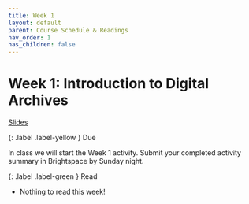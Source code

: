 ```yaml
---
title: Week 1
layout: default
parent: Course Schedule & Readings
nav_order: 1
has_children: false
---
```

# Week 1: Introduction to Digital Archives<br>

<a href="{{ site.baseurl }}/slides/week_01_slide_deck.html" target="_blank">Slides</a>

{: .label .label-yellow }
Due

In class we will start the Week 1 activity. Submit your completed activity summary in Brightspace by Sunday night.

{: .label .label-green }
Read

* Nothing to read this week!